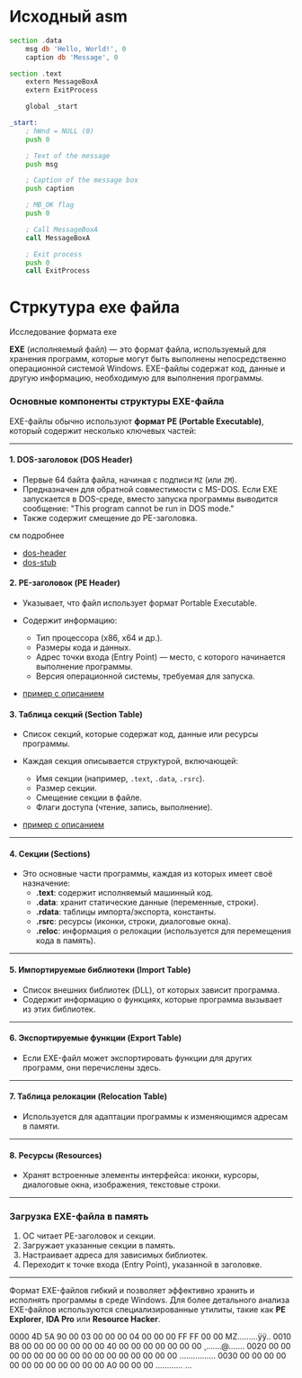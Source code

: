 Исходный asm
=========================

```asm
section .data
    msg db 'Hello, World!', 0
    caption db 'Message', 0

section .text
    extern MessageBoxA
    extern ExitProcess

    global _start

_start:
    ; hWnd = NULL (0)
    push 0

    ; Text of the message
    push msg

    ; Caption of the message box
    push caption

    ; MB_OK flag
    push 0

    ; Call MessageBoxA
    call MessageBoxA

    ; Exit process
    push 0
    call ExitProcess
```


Стркутура exe файла
============================

Исследование формата exe

**EXE** (исполняемый файл) — это формат файла, используемый для хранения программ, которые могут быть выполнены непосредственно операционной системой Windows. EXE-файлы содержат код, данные и другую информацию, необходимую для выполнения программы.

### Основные компоненты структуры EXE-файла
EXE-файлы обычно используют **формат PE (Portable Executable)**, который содержит несколько ключевых частей:

---

#### 1. **DOS-заголовок (DOS Header)**
- Первые 64 байта файла, начиная с подписи `MZ` (или `ZM`).
- Предназначен для обратной совместимости с MS-DOS. Если EXE запускается в DOS-среде, вместо запуска программы выводится сообщение: "This program cannot be run in DOS mode."
- Также содержит смещение до PE-заголовка.

см подробнее 

- [dos-header](dos-header.md)
- [dos-stub](dos-stub.md)

#### 2. **PE-заголовок (PE Header)**
- Указывает, что файл использует формат Portable Executable.
- Содержит информацию:
  - Тип процессора (x86, x64 и др.).
  - Размеры кода и данных.
  - Адрес точки входа (Entry Point) — место, с которого начинается выполнение программы.
  - Версия операционной системы, требуемая для запуска.

- [пример с описанием](pe-header.md)


#### 3. **Таблица секций (Section Table)**
- Список секций, которые содержат код, данные или ресурсы программы.
- Каждая секция описывается структурой, включающей:
  - Имя секции (например, `.text`, `.data`, `.rsrc`).
  - Размер секции.
  - Смещение секции в файле.
  - Флаги доступа (чтение, запись, выполнение).

- [пример с описанием](section-table.md)

---

#### 4. **Секции (Sections)**
- Это основные части программы, каждая из которых имеет своё назначение:
  - **.text**: содержит исполняемый машинный код.
  - **.data**: хранит статические данные (переменные, строки).
  - **.rdata**: таблицы импорта/экспорта, константы.
  - **.rsrc**: ресурсы (иконки, строки, диалоговые окна).
  - **.reloc**: информация о релокации (используется для перемещения кода в память).

---

#### 5. **Импортируемые библиотеки (Import Table)**
- Список внешних библиотек (DLL), от которых зависит программа.
- Содержит информацию о функциях, которые программа вызывает из этих библиотек.

---

#### 6. **Экспортируемые функции (Export Table)**
- Если EXE-файл может экспортировать функции для других программ, они перечислены здесь.

---

#### 7. **Таблица релокации (Relocation Table)**
- Используется для адаптации программы к изменяющимся адресам в памяти.

---

#### 8. **Ресурсы (Resources)**
- Хранят встроенные элементы интерфейса: иконки, курсоры, диалоговые окна, изображения, текстовые строки.

---

### Загрузка EXE-файла в память
1. ОС читает PE-заголовок и секции.
2. Загружает указанные секции в память.
3. Настраивает адреса для зависимых библиотек.
4. Переходит к точке входа (Entry Point), указанной в заголовке.

---

Формат EXE-файлов гибкий и позволяет эффективно хранить и исполнять программы в среде Windows. Для более детального анализа EXE-файлов используются специализированные утилиты, такие как **PE Explorer**, **IDA Pro** или **Resource Hacker**.


0000  4D 5A 90 00 03 00 00 00 04 00 00 00 FF FF 00 00  MZ .........ÿÿ.. 
0010  B8 00 00 00 00 00 00 00 40 00 00 00 00 00 00 00  ¸.......@....... 
0020  00 00 00 00 00 00 00 00 00 00 00 00 00 00 00 00  ................ 
0030  00 00 00 00 00 00 00 00 00 00 00 00 A0 00 00 00  ............ ... 
